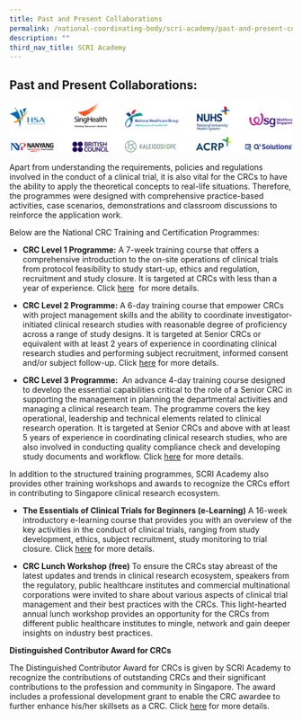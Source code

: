 ```yaml
---
title: Past and Present Collaborations
permalink: /national-coordinating-body/scri-academy/past-and-present-collaborations/
description: ""
third_nav_title: SCRI Academy
---
```

**Past and Present Collaborations:**
------------------------------------

![](/images/National%20Coordinating%20Body/scri-academy_partner-logos_for-verz.jpg)

Apart from understanding the requirements, policies and regulations involved in the conduct of a clinical trial, it is also vital for the CRCs to have the ability to apply the theoretical concepts to real-life situations. Therefore, the programmes were designed with comprehensive practice-based activities, case scenarios, demonstrations and classroom discussions to reinforce the application work.

Below are the National CRC Training and Certification Programmes:

*   **CRC Level 1 Programme:** A 7-week training course that offers a comprehensive introduction to the on-site operations of clinical trials from protocol feasibility to study start-up, ethics and regulation, recruitment and study closure. It is targeted at CRCs with less than a year of experience. Click [here](/news-and-events/news/clinical-research-coordinator-level-1-programme/)  for more details.
    
*   **CRC Level 2 Programme:** A 6-day training course that empower CRCs with project management skills and the ability to coordinate investigator-initiated clinical research studies with reasonable degree of proficiency across a range of study designs. It is targeted at Senior CRCs or equivalent with at least 2 years of experience in coordinating clinical research studies and performing subject recruitment, informed consent and/or subject follow-up. Click [here](/news-and-events/news/clinical-research-coordinator-level-2-programme/) for more details.
    
*   **CRC Level 3 Programme:**  An advance 4\-day training course designed to develop the essential capabilities critical to the role of a Senior CRC in supporting the management in planning the departmental activities and managing a clinical research team. The programme covers the key operational, leadership and technical elements related to clinical research operation. It is targeted at Senior CRCs and above with at least 5 years of experience in coordinating clinical research studies, who are also involved in conducting quality compliance check and developing study documents and workflow. Click [here](/news-and-events/news/clinical-research-coordinator-level-3-programme/) for more details.



In addition to the structured training programmes, SCRI Academy also provides other training workshops and awards to recognize the CRCs effort in contributing to Singapore clinical research ecosystem.

*   **The Essentials of Clinical Trials for Beginners (e-Learning)** A 16-week introductory e-learning course that provides you with an overview of the key activities in the conduct of clinical trials, ranging from study development, ethics, subject recruitment, study monitoring to trial closure. Click [here](/news-and-events/news/the-essentials-of-clinical-trials-for-beginners-programme/) for more details.
    

*   **CRC Lunch Workshop (free)** To ensure the CRCs stay abreast of the latest updates and trends in clinical research ecosystem, speakers from the regulatory, public healthcare institutes and commercial multinational corporations were invited to share about various aspects of clinical trial management and their best practices with the CRCs. This light-hearted annual lunch workshop provides an opportunity for the CRCs from different public healthcare institutes to mingle, network and gain deeper insights on industry best practices.


**Distinguished Contributor Award for CRCs**

The Distinguished Contributor Award for CRCs is given by SCRI Academy to recognize the contributions of outstanding CRCs and their significant contributions to the profession and community in Singapore. The award includes a professional development grant to enable the CRC awardee to further enhance his/her skillsets as a CRC. Click [here](/news-and-events/news/distinguished-contributor-award-for-clinical-research-coordinators/) for more details.